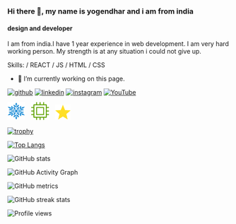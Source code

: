 ### Hi there 👋, my name is yogendhar and i am from india
#### design and developer 
I am from india.I have 1 year experience in web development.
I am very hard working person.
My strength is at any situation i could not give up.

Skills:  / REACT / JS / HTML / CSS

- 🔭 I’m currently working on this page. 


[<img src='https://cdn.jsdelivr.net/npm/simple-icons@3.0.1/icons/github.svg' alt='github' height='40'>](https://github.com/dadigalayogendhar)  [<img src='https://cdn.jsdelivr.net/npm/simple-icons@3.0.1/icons/linkedin.svg' alt='linkedin' height='40'>](https://www.linkedin.com/in/yogendhar-dadigala-5152b5243/)  [<img src='https://cdn.jsdelivr.net/npm/simple-icons@3.0.1/icons/instagram.svg' alt='instagram' height='40'>](https://www.instagram.com/yogiiii_81/)  [<img src='https://cdn.jsdelivr.net/npm/simple-icons@3.0.1/icons/youtube.svg' alt='YouTube' height='40'>](https://www.youtube.com/channel/UC4jFosyf3qdtNAEU7HrgL4w)  

<a href='https://archiveprogram.github.com/'><img src='https://raw.githubusercontent.com/acervenky/animated-github-badges/master/assets/acbadge.gif' width='40' height='40'></a> <a href='https://docs.github.com/en/developers'><img src='https://raw.githubusercontent.com/acervenky/animated-github-badges/master/assets/devbadge.gif' width='40' height='40'></a> <a href='https://stars.github.com/'><img src='https://raw.githubusercontent.com/acervenky/animated-github-badges/master/assets/starbadge.gif' width='35' height='35'></a> 

[![trophy](https://github-profile-trophy.vercel.app/?username=dadigalayogendhar)](https://github.com/ryo-ma/github-profile-trophy)

[![Top Langs](https://github-readme-stats.vercel.app/api/top-langs/?username=dadigalayogendhar)](https://github.com/anuraghazra/github-readme-stats)

![GitHub stats](https://github-readme-stats.vercel.app/api?username=dadigalayogendhar&show_icons=true&count_private=true)  

![GitHub Activity Graph](https://activity-graph.herokuapp.com/graph?username=dadigalayogendhar)  

![GitHub metrics](https://metrics.lecoq.io/dadigalayogendhar)  

![GitHub streak stats](https://streak-stats.demolab.com/?user=dadigalayogendhar)  

![Profile views](https://gpvc.arturio.dev/dadigalayogendhar)  
